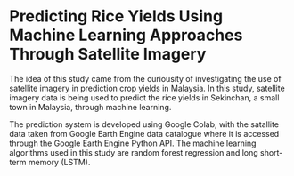 # Predicting Rice Yields Using Machine Learning Approaches Through Satellite Imagery

The idea of this study came from the curiousity of investigating the use of satellite imagery in prediction crop yields in Malaysia. In this study, satellite imagery data is being used to predict the rice yields in Sekinchan, a small town in Malaysia, through machine learning. 

The prediction system is developed using Google Colab, with the satallite data taken from Google Earth Engine data catalogue where it is accessed through the Google Earth Engine Python API. The machine learning algorithms used in this study are random forest regression and long short-term memory (LSTM).

